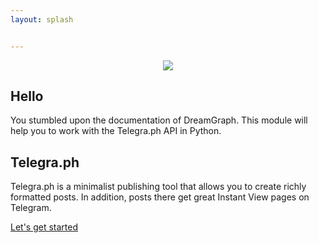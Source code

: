 ```yaml
---
layout: splash


---
```

<div style="text-align:center"><img src ="/poolitzer.github.io/assets/images/dg.jpg"></div>

## Hello

You stumbled upon the documentation of DreamGraph. This module will help you to work with the Telegra.ph API in Python. 

## Telegra.ph

Telegra.ph is a minimalist publishing tool that allows you to create richly formatted posts. In addition, posts there get great Instant View pages on Telegram.

<a class="btn btn--primary" href="/poolitzer.github.io/starting/">Let's get started</a>